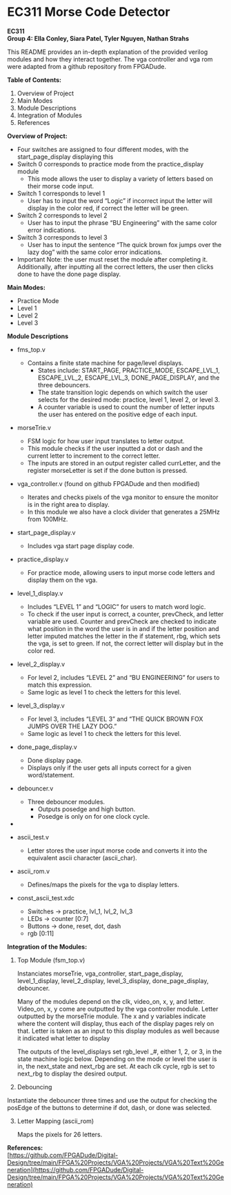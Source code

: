 # EC311 Morse Code Detector
**EC311**   
**Group 4: Ella Conley, Siara Patel, Tyler Nguyen, Nathan Strahs**

This README provides an in-depth explanation of the provided verilog modules and how they interact together. The vga controller and vga rom were adapted from a github repository from FPGADude. 

**Table of Contents:** 

1. Overview of Project  
2. Main Modes   
3. Module Descriptions   
4. Integration of Modules  
5. References

**Overview of Project:**

- Four switches are assigned to four different modes, with the start\_page\_display displaying this   
- Switch 0 corresponds to practice mode from the practice\_display module   
  - This mode allows the user to display a variety of letters based on their morse code input.   
- Switch 1 corresponds to level 1   
  - User has to input the word “Logic” if incorrect input the letter will display in the color red, if correct the letter will be green.    
- Switch 2 corresponds to level 2   
  - User has to input the phrase “BU Engineering” with the same color error indications.   
- Switch 3 corresponds to level 3   
  - User has to input the sentence “The quick brown fox jumps over the lazy dog” with the same color error indications.   
- Important Note: the user must reset the module after completing it. Additionally, after inputting all the correct letters, the user then clicks done to have the done page display.

**Main Modes:** 

- Practice Mode  
- Level 1   
- Level 2   
- Level 3  

**Module Descriptions** 

- fms\_top.v  
  - Contains a finite state machine for page/level displays.   
    - States include: START\_PAGE, PRACTICE\_MODE, ESCAPE\_LVL\_1, ESCAPE\_LVL\_2, ESCAPE\_LVL\_3, DONE\_PAGE\_DISPLAY, and the three debouncers.   
    - The state transition logic depends on which switch the user selects for the desired mode: practice, level 1, level 2, or level 3\.   
    - A counter variable is used to count the number of letter inputs the user has entered on the positive edge of each input. 

- morseTrie.v  
  - FSM logic for how user input translates to letter output.  
  - This module checks if the user inputted a dot or dash and the current letter to increment to the correct letter.   
  - The inputs are stored in an output register called currLetter, and the register morseLetter is set if the done button is pressed. 

- vga\_controller.v (found on github FPGADude and then modified)  
  - Iterates and checks pixels of the vga monitor to ensure the monitor is in the right area to display.   
  - In this module we also have a clock divider that generates a 25MHz from 100MHz. 

- start\_page\_display.v  
  - Includes vga start page display code. 

- practice\_display.v  
  - For practice mode, allowing users to input morse code letters and display them on the vga. 

- level\_1\_display.v  
  - Includes “LEVEL 1” and “LOGIC” for users to match word logic.  
  - To check if the user input is correct, a counter, prevCheck, and letter variable are used. Counter and prevCheck are checked to indicate what position in the word the user is in and if the letter position and letter imputed matches the letter in the if statement, rbg, which sets the vga, is set to green. If not, the correct letter will display but in the color red.

- level\_2\_display.v   
  - For level 2, includes “LEVEL 2” and “BU ENGINEERING” for users to match this expression.  
  - Same logic as level 1 to check the letters for this level. 

- level\_3\_display.v   
  - For level 3,  includes “LEVEL 3” and “THE QUICK BROWN FOX JUMPS OVER THE LAZY DOG.”  
  - Same logic as level 1 to check the letters for this level. 

- done\_page\_display.v  
  - Done display page.   
  - Displays only if the user gets all inputs correct for a given word/statement. 

- debouncer.v  
  - Three debouncer modules.   
    - Outputs posedge and high button.   
    - Posedge is only on for one clock cycle.   
-   
- ascii\_test.v   
  - Letter stores the user input morse code and converts it into the equivalent ascii character (ascii\_char).

- ascii\_rom.v   
  - Defines/maps the pixels for the vga to display letters. 

- const\_ascii\_test.xdc  
  - Switches → practice, lvl\_1, lvl\_2, lvl\_3  
  - LEDs → counter \[0:7\]  
  - Buttons → done, reset, dot, dash   
  - rgb \[0:11\]

**Integration of the Modules:** 

1. Top Module (fsm\_top.v) 

   Instanciates morseTrie, vga\_controller, start\_page\_display, level\_1\_display, level\_2\_display, level\_3\_display, done\_page\_display, debouncer.

   	

   Many of the modules depend on the clk, video\_on, x, y, and letter. Video\_on, x, y come are outputted by the vga controller module. Letter outputted by the morseTrie module. The x and y variables indicate where the content will display, thus each of the display pages rely on that. Letter is taken as an input to this display modules as well because it indicated what letter to display

   The outputs of the level\_displays set rgb\_level \_\#, either 1, 2, or 3, in the state machine logic below. Depending on the mode or level the user is in, the next\_state and next\_rbg are set. At each clk cycle, rgb is set to next\_rbg to display the desired output.

   

2. Debouncing 

 	  
Instantiate the debouncer three times and use the output for checking the posEdge of the buttons to determine if dot, dash, or done was selected.

3. Letter Mapping (ascii\_rom) 

   Maps the pixels for 26 letters.

   

**References:**   
[https://github.com/FPGADude/Digital-Design/tree/main/FPGA%20Projects/VGA%20Projects/VGA%20Text%20Generation](https://github.com/FPGADude/Digital-Design/tree/main/FPGA%20Projects/VGA%20Projects/VGA%20Text%20Generation) 

